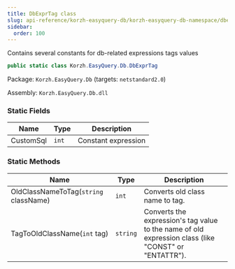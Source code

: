 ```yaml
---
title: DbExprTag class
slug: api-reference/korzh-easyquery-db/korzh-easyquery-db-namespace/dbexprtag-class
sidebar:
  order: 100
---
```


Contains several constants for db-related expressions tags values
```csharp
public static class Korzh.EasyQuery.Db.DbExprTag

```
Package: `Korzh.EasyQuery.Db` (targets: `netstandard2.0`)

Assembly: `Korzh.EasyQuery.Db.dll`

### Static Fields

| Name | Type | Description | 
| --- | --- | --- | 
| CustomSql | `int` | Constant expression | 


### Static Methods

| Name | Type | Description | 
| --- | --- | --- | 
| OldClassNameToTag(`string` className) | `int` | Converts old class name to tag. | 
| TagToOldClassName(`int` tag) | `string` | Converts the expression's tag value to the name of old expression class (like "CONST" or "ENTATTR"). |
